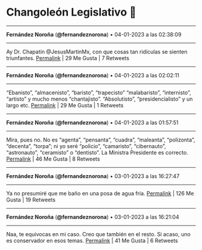 # Changoleón Legislativo 🙈
*****
**Fernández Noroña** (**@fernandeznorona**) • 04-01-2023 a las 02:38:09
*****
Ay Dr. Chapatín @JesusMartinMx, con que cosas tan ridículas se sienten triunfantes.
[Permalink](https://twitter.com/fernandeznorona/status/1610586373270175748) | 29 Me Gusta | 7 Retweets
*****
**Fernández Noroña** (**@fernandeznorona**) • 04-01-2023 a las 02:02:11
*****
“Ebanisto”, “almacenisto”, “baristo”, “trapecisto” “malabaristo”, “internisto”, “artisto” y mucho menos “chantajisto”. “Absolutisto”, “presidencialisto” y un largo etc.
[Permalink](https://twitter.com/fernandeznorona/status/1610577322553364481) | 29 Me Gusta | 1 Retweets
*****
**Fernández Noroña** (**@fernandeznorona**) • 04-01-2023 a las 01:57:51
*****
Mira, pues no. No es “agenta”, “pensanta”, “cuadra”, “maleanta”, “polizonta”, “decenta”, “torpa”; ni yo seré “policio”, “camaristo”, “cibernauto”, “astronauto”, “ceramisto” o “dentisto”. La Ministra Presidente es correcto.
[Permalink](https://twitter.com/fernandeznorona/status/1610576233191833600) | 46 Me Gusta | 8 Retweets
*****
**Fernández Noroña** (**@fernandeznorona**) • 03-01-2023 a las 16:27:47
*****
Ya no presumiré que me baño en una posa de agua fría.
[Permalink](https://twitter.com/fernandeznorona/status/1610432769145929729) | 126 Me Gusta | 19 Retweets
*****
**Fernández Noroña** (**@fernandeznorona**) • 03-01-2023 a las 16:21:04
*****
Naa, te equivocas en mi caso. Creo que también en el resto. Si acaso, uno es conservador en esos temas.
[Permalink](https://twitter.com/fernandeznorona/status/1610431081886646273) | 41 Me Gusta | 6 Retweets